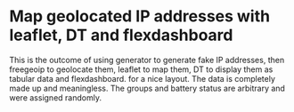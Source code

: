 # Map geolocated IP addresses with leaflet, DT and flexdashboard

This is the outcome of using generator to generate fake IP addresses, then freegeoip to geolocate them, leaflet to map them, DT to display them as tabular data and flexdashboard. for a nice layout. The data is completely made up and meaningless. The groups and battery status are arbitrary and were assigned randomly.